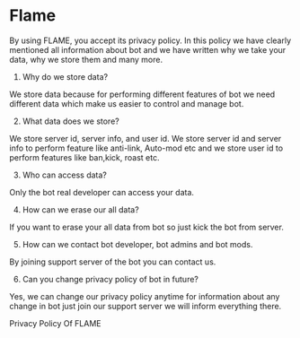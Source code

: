 # Flame

By using FLAME, you accept its privacy policy. In this policy we have clearly mentioned all information about bot and we have written why we take your data, why we store them and many more.

1. Why do we store data?

We store data because for performing different features  of bot we need different data which make us easier to control and manage bot.

2. What data does we store?

We store server id, server info, and user id. We store server id and server info to perform feature like anti-link, Auto-mod etc and we store user id to perform features like ban,kick, roast etc.

3. Who can access data?

Only the bot real developer can access your data.

4. How can we erase our all data?

If you want to erase your all data from bot so just kick the bot from server.

5. How can we contact bot developer, bot admins and bot mods.

By joining support server of the bot you can contact us.

6. Can you change privacy policy of bot in future?

Yes, we can change our privacy policy anytime for information about any change in bot just join our support server we will inform everything there.

Privacy Policy Of  FLAME
